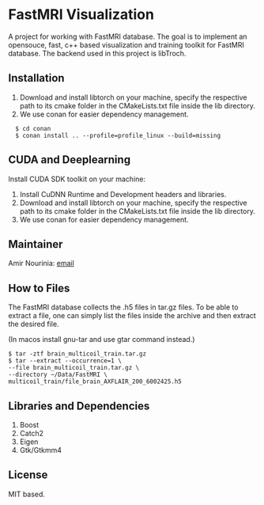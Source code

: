 # FastMRI Visualization

A project for working with FastMRI database. The goal is to implement an opensouce, fast, c++ based visualization and training toolkit for FastMRI database. The backend used in this project is libTroch.

## Installation

1. Download and install libtorch on your machine, specify the respective path to its cmake folder in the CMakeLists.txt file inside the lib directory.
2. We use conan for easier dependency management.

```console
  $ cd conan
  $ conan install .. --profile=profile_linux --build=missing
```

## CUDA and Deeplearning

Install CUDA SDK toolkit on your machine:

1. Install CuDNN Runtime and Development headers and libraries.
2. Download and install libtorch on your machine, specify the respective path to its cmake folder in the CMakeLists.txt file inside the lib directory.
3. We use conan for easier dependency management.

## Maintainer

Amir Nourinia: [email](mailto:amir.nourinia@gmail.com)

## How to Files

The FastMRI database collects the .h5 files in tar.gz files. To be able to extract a file, one can simply list the files inside the archive and then extract the desired file. 

(In macos install gnu-tar and use gtar command instead.)

```console
$ tar -ztf brain_multicoil_train.tar.gz
$ tar --extract --occurrence=1 \
--file brain_multicoil_train.tar.gz \
--directory ~/Data/FastMRI \
multicoil_train/file_brain_AXFLAIR_200_6002425.h5

```

## Libraries and Dependencies

1. Boost
2. Catch2
3. Eigen
4. Gtk/Gtkmm4


## License

MIT based.
